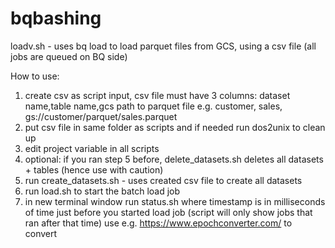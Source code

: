 # bqbashing

loadv.sh - uses bq load to load parquet files from GCS, using a csv file (all jobs are queued on BQ side)

How to use:
1. create csv as script input, csv file must have 3 columns: dataset name,table name,gcs path to parquet file 
   e.g. customer, sales, gs://customer/parquet/sales.parquet
2. put csv file in same folder as scripts and if needed run dos2unix to clean up 
3. edit project variable in all scripts
4. optional: if you ran step 5 before, delete_datasets.sh <csv file> deletes all datasets + tables (hence use with caution)
5. run create_datasets.sh <csv file> - uses created csv file to create all datasets  
6. run load.sh <csv file>  to start the batch load job
7. in new terminal window run status.sh <timestamp ms> where timestamp is in milliseconds of time just before you started load job (script will only show jobs that ran after that time) use e.g. https://www.epochconverter.com/ to convert
